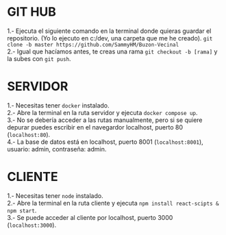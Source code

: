 # GIT HUB

1.- Ejecuta el siguiente comando en la terminal donde quieras guardar el repositorio. (Yo lo ejecuto en c:/dev, una carpeta que me he creado).
`git clone -b master https://github.com/SammyHM/Buzon-Vecinal` <br />
2.- Igual que hacíamos antes, te creas una rama `git checkout -b [rama]` y la subes con `git push`.

# SERVIDOR

1.- Necesitas tener `docker` instalado. <br />
2.- Abre la terminal en la ruta servidor y ejecuta `docker compose up`. <br />
3.- No se debería acceder a las rutas manualmente, pero si se quiere depurar
puedes escribir en el navegardor localhost, puerto 80 (`localhost:80`). <br />
4.- La base de datos está en localhost, puerto 8001 (`localhost:8001`),
usuario: admin, contraseña: admin. 

# CLIENTE

1.- Necesitas tener `node` instalado. <br />
2.- Abre la terminal en la ruta cliente y ejecuta `npm install react-scipts & npm start`. <br />
3.- Se puede acceder al cliente por localhost, puerto 3000 (`localhost:3000`).

